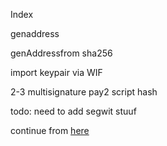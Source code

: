 

Index

genaddress

genAddressfrom sha256

import keypair via WIF

2-3 multisignature pay2 script hash


todo: need to add segwit stuuf

continue from [here](https://github.com/bitcoinjs/bitcoinjs-lib/blob/5b0ccb6f68ed9189dc3e382d78e108046974910f/test/integration/addresses.js#L50)
